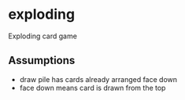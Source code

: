 # exploding
Exploding card game

## Assumptions
* draw pile has cards already arranged face down
* face down means card is drawn from the top

